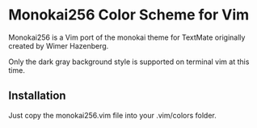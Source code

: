# Monokai256 Color Scheme for Vim

Monokai256 is a Vim port of the monokai theme for TextMate originally created by Wimer Hazenberg.

Only the dark gray background style is supported on terminal vim at this time.

## Installation

Just copy the monokai256.vim file into your .vim/colors folder.
